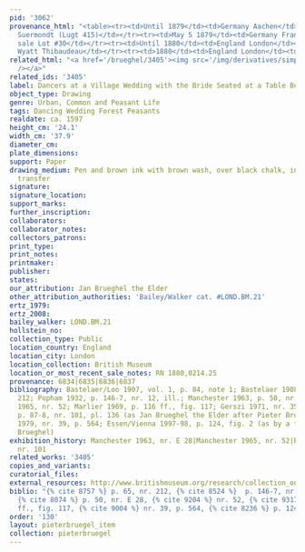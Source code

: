 ```yaml
---
pid: '3062'
provenance_html: "<table><tr><td>Until 1879</td><td>Germany Aachen</td><td>Barthold
  Suermondt (Lugt 415)</td></tr><tr><td>May 5 1879</td><td>Germany Frankfurt</td><td>His
  sale Lot #30</td></tr><tr><td>Until 1880</td><td>England London</td><td>Alphonse
  Wyatt Thibaudeau</td></tr><tr><td>1880</td><td>England London</td><td>British Museum</td></tr></table>"
related_html: "<a href='/brueghel/3405'><img src='/img/derivatives/simple/3405/thumbnail.jpg'
  /></a>"
related_ids: '3405'
label: Dancers at a Village Wedding with the Bride Seated at a Table Beyond
object_type: Drawing
genre: Urban, Common and Peasant Life
tags: Dancing Wedding Forest Peasants
realdate: ca. 1597
height_cm: '24.1'
width_cm: '37.9'
diameter_cm:
plate_dimensions:
support: Paper
drawing_medium: Pen and brown ink with brown wash, over black chalk, indented for
  transfer
signature:
signature_location:
support_marks:
further_inscription:
collaborators:
collaborator_notes:
collectors_patrons:
print_type:
print_notes:
printmaker:
publisher:
states:
our_attribution: Jan Brueghel the Elder
other_attribution_authorities: 'Bailey/Walker cat. #LOND.BM.21'
ertz_1979:
ertz_2008:
bailey_walker: LOND.BM.21
hollstein_no:
collection_type: Public
location_country: England
location_city: London
location_collection: British Museum
location_or_most_recent_sale_notes: RN 1880,0214.25
provenance: 6834|6835|6836|6837
bibliography: Bastelaer/Loo 1907, vol. 1, p. 84, note 1; Bastelaer 1908, p. 65, nr.
  212; Popham 1932, p. 146-7, nr. 12, ill.; Manchester 1963, p. 50, nr. E 28; Manchester
  1965, nr. 52; Marlier 1969, p. 116 ff., fig. 117; Gerszi 1971, nr. 35; Berlin 1975,
  p. 87-8, nr. 101, pl. 136 (as Jan Brueghel the Elder after Pieter Bruegel); Ertz
  1979, nr. 39, p. 564; Essen/Vienna 1997-98, p. 124, fig. 2 (as by a follower of
  Brueghel)
exhibition_history: Manchester 1963, nr. E 28|Manchester 1965, nr. 52|Berlin 1975,
  nr. 101
related_works: '3405'
copies_and_variants:
curatorial_files:
external_resources: http://www.britishmuseum.org/research/collection_online/collection_object_details.aspx?objectId=712561&partId=1&searchText=1880%2C0214.25&view=list&page=1
biblio: "{% cite 8757 %} p. 65, nr. 212, {% cite 8524 %}  p. 146-7, nr. 12, ill.,
  {% cite 8074 %} p. 50, nr. E 28, {% cite 9204 %} nr. 52, {% cite 9317 %}  p. 116
  ff., fig. 117, {% cite 9004 %} nr. 39, p. 564, {% cite 8236 %} p. 124, fig. 2"
order: '130'
layout: pieterbruegel_item
collection: pieterbruegel
---
```

